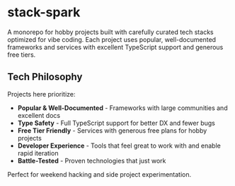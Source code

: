 # stack-spark

A monorepo for hobby projects built with carefully curated tech stacks optimized for vibe coding. Each project uses popular, well-documented frameworks and services with excellent TypeScript support and generous free tiers.

## Tech Philosophy

Projects here prioritize:
- **Popular & Well-Documented** - Frameworks with large communities and excellent docs
- **Type Safety** - Full TypeScript support for better DX and fewer bugs
- **Free Tier Friendly** - Services with generous free plans for hobby projects
- **Developer Experience** - Tools that feel great to work with and enable rapid iteration
- **Battle-Tested** - Proven technologies that just work

Perfect for weekend hacking and side project experimentation.
